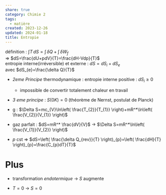 ```yaml
---  
share: true  
category: Chimie 2  
tags:  
  - matière  
created: 2023-12-26  
updated: 2024-01-18  
title: Entropie  
---  
```

  
définition : $\int T \, dS=\int  \, \delta Q+\int  \, \delta W_{f}$  
	⇒ $dS=\frac{dU+pdV}{T}=\frac{dH-Vdp}{T}$  
entropie interne(irréversible) et externe : $dS=dS_{i}+dS_{e}$  
	avec $dS_{e}=\frac{\delta Q}{T}$  
  
- *2eme Principe* thermodynamique : entropie interne positive : $dS_{i} \geq 0$  
	- impossible de convertir totalement chaleur en travail  
  
- *3 eme principe* : $S(0K)=0$ (théorème de Nernst, postulat de Planck)  
  
- g : $\Delta S=mc_{V}\ln\left( \frac{T_{2}}{T_{1}} \right)+mR^*\ln\left( \frac{V_{2}}{V_{1}} \right)$   
  
- gaz parfait : $dS=mR^* \frac{dV}{V}$ → $\Delta S=mR^*\ln\left( \frac{V_{1}}{V_{2}} \right)$  
  
- $p$ cst ⇒ $dS=\left( \frac{\delta Q_{rev}}{T} \right)_{p}=\left( \frac{dH}{T} \right)_{p}=\frac{C_{p}dT}{T}$  
# Plus  
  
  
- transformation *endotermique* → $S$ augmente  
  
- $T=0$ → $S=0$  
